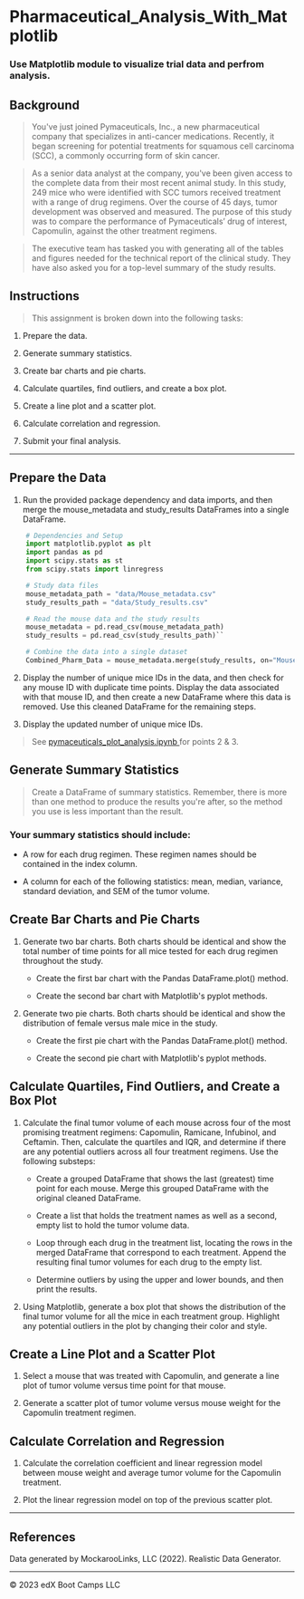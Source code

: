 # Pharmaceutical_Analysis_With_Matplotlib

### Use Matplotlib module to visualize trial data and perfrom analysis.

## Background
> You've just joined Pymaceuticals, Inc., a new pharmaceutical company that specializes in anti-cancer medications. Recently, it began screening for potential treatments for squamous cell carcinoma (SCC), a commonly occurring form of skin cancer.

> As a senior data analyst at the company, you've been given access to the complete data from their most recent animal study. In this study, 249 mice who were identified with SCC tumors received treatment with a range of drug regimens. Over the course of 45 days, tumor development was observed and measured. The purpose of this study was to compare the performance of Pymaceuticals’ drug of interest, Capomulin, against the other treatment regimens.

> The executive team has tasked you with generating all of the tables and figures needed for the technical report of the clinical study. They have also asked you for a top-level summary of the study results.

## Instructions
> This assignment is broken down into the following tasks:

1. Prepare the data.

2. Generate summary statistics.

3. Create bar charts and pie charts.

4. Calculate quartiles, find outliers, and create a box plot.

5. Create a line plot and a scatter plot.

6. Calculate correlation and regression.

7. Submit your final analysis.

- - -

## Prepare the Data
1. Run the provided package dependency and data imports, and then merge the mouse_metadata and study_results DataFrames into a single DataFrame.
```python
    # Dependencies and Setup
    import matplotlib.pyplot as plt
    import pandas as pd
    import scipy.stats as st
    from scipy.stats import linregress

    # Study data files
    mouse_metadata_path = "data/Mouse_metadata.csv"
    study_results_path = "data/Study_results.csv"

    # Read the mouse data and the study results
    mouse_metadata = pd.read_csv(mouse_metadata_path)
    study_results = pd.read_csv(study_results_path)``

    # Combine the data into a single dataset
    Combined_Pharm_Data = mouse_metadata.merge(study_results, on="Mouse ID")
```

2. Display the number of unique mice IDs in the data, and then check for any mouse ID with duplicate time points. Display the data associated with that mouse ID, and then create a new DataFrame where this data is removed. Use this cleaned DataFrame for the remaining steps.

3. Display the updated number of unique mice IDs.
> See [pymaceuticals_plot_analysis.ipynb ](./pymaceuticals_plot_analysis.ipynb) for points 2 & 3. 

## Generate Summary Statistics
> Create a DataFrame of summary statistics. Remember, there is more than one method to produce the results you're after, so the method you use is less important than the result.

### Your summary statistics should include:

- A row for each drug regimen. These regimen names should be contained in the index column.

- A column for each of the following statistics: mean, median, variance, standard deviation, and SEM of the tumor volume.

## Create Bar Charts and Pie Charts
1. Generate two bar charts. Both charts should be identical and show the total number of time points for all mice tested for each drug regimen throughout the study.

    - Create the first bar chart with the Pandas DataFrame.plot() method.

    - Create the second bar chart with Matplotlib's pyplot methods.

2. Generate two pie charts. Both charts should be identical and show the distribution of female versus male mice in the study.

    - Create the first pie chart with the Pandas DataFrame.plot() method.

    - Create the second pie chart with Matplotlib's pyplot methods.

## Calculate Quartiles, Find Outliers, and Create a Box Plot
1. Calculate the final tumor volume of each mouse across four of the most promising treatment regimens: Capomulin, Ramicane, Infubinol, and Ceftamin. Then, calculate the quartiles and IQR, and determine if there are any potential outliers across all four treatment regimens. Use the following substeps:

    - Create a grouped DataFrame that shows the last (greatest) time point for each mouse. Merge this grouped DataFrame with the original cleaned DataFrame.

    - Create a list that holds the treatment names as well as a second, empty list to hold the tumor volume data.

    - Loop through each drug in the treatment list, locating the rows in the merged DataFrame that correspond to each treatment. Append the resulting final tumor volumes for each drug to the empty list.

    - Determine outliers by using the upper and lower bounds, and then print the results.

2. Using Matplotlib, generate a box plot that shows the distribution of the final tumor volume for all the mice in each treatment group. Highlight any potential outliers in the plot by changing their color and style.

## Create a Line Plot and a Scatter Plot
1. Select a mouse that was treated with Capomulin, and generate a line plot of tumor volume versus time point for that mouse.

2. Generate a scatter plot of tumor volume versus mouse weight for the Capomulin treatment regimen.

## Calculate Correlation and Regression
1. Calculate the correlation coefficient and linear regression model between mouse weight and average tumor volume for the Capomulin treatment.

2. Plot the linear regression model on top of the previous scatter plot.

- - -

## References

Data generated by MockarooLinks, LLC (2022). Realistic Data Generator.

- - -

© 2023 edX Boot Camps LLC